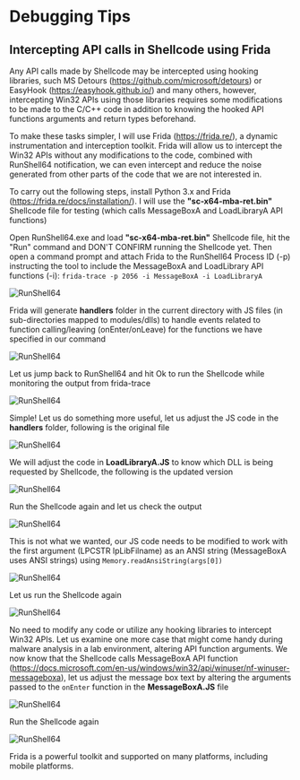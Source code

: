 # Debugging Tips

## Intercepting API calls in Shellcode using Frida

Any API calls made by Shellcode may be intercepted using hooking libraries, such MS Detours (https://github.com/microsoft/detours) or EasyHook (https://easyhook.github.io/) and many others, however, intercepting Win32 APIs using those libraries requires some modifications to be made to the C/C++ code in addition to knowing the hooked API functions arguments and return types beforehand.

To make these tasks simpler, I will use Frida (https://frida.re/), a dynamic instrumentation and interception toolkit. Frida will allow us to intercept the Win32 APIs without any modifications to the code, combined with RunShell64 notification, we can even intercept and reduce the noise generated from other parts of the code that we are not interested in.

To carry out the following steps, install Python 3.x and Frida (https://frida.re/docs/installation/). I will use the **"sc-x64-mba-ret.bin"** Shellcode file for testing (which calls MessageBoxA and LoadLibraryA API functions)

Open RunShell64.exe and load **"sc-x64-mba-ret.bin"** Shellcode file, hit the "Run" command and DON'T CONFIRM running the Shellcode yet. 
Then open a command prompt and attach Frida to the RunShell64 Process ID (-p) instructing the tool to include the MessageBoxA and LoadLibrary API functions (-i):
`frida-trace -p 2056 -i MessageBoxA -i LoadLibraryA`

![RunShell64](https://github.com/nshalabi/RunShell64/blob/master/Art/FRIDA/1.PNG "RunShell64")

Frida will generate **__handlers__** folder in the current directory with JS files (in sub-directories mapped to modules/dlls) to handle events related to function calling/leaving (onEnter/onLeave) for the  functions we have specified in our command

![RunShell64](https://github.com/nshalabi/RunShell64/blob/master/Art/FRIDA/1.5.PNG "RunShell64")

Let us jump back to RunShell64 and hit Ok to run the Shellcode while monitoring the output from frida-trace

![RunShell64](https://github.com/nshalabi/RunShell64/blob/master/Art/FRIDA/2.PNG "RunShell64")

Simple! Let us do something more useful, let us adjust the JS code in the **__handlers__** folder, following is the original file

![RunShell64](https://github.com/nshalabi/RunShell64/blob/master/Art/FRIDA/3.PNG "RunShell64")

We will adjust the code in **LoadLibraryA.JS** to know which DLL is being requested by Shellcode, the following is the updated version

![RunShell64](https://github.com/nshalabi/RunShell64/blob/master/Art/FRIDA/4.PNG "RunShell64")

Run the Shellcode again and let us check the output

![RunShell64](https://github.com/nshalabi/RunShell64/blob/master/Art/FRIDA/5.PNG "RunShell64")

This is not what we wanted, our JS code needs to be modified to work with the first argument (LPCSTR lpLibFilname) as an ANSI string (MessageBoxA uses ANSI strings) using `Memory.readAnsiString(args[0])`

![RunShell64](https://github.com/nshalabi/RunShell64/blob/master/Art/FRIDA/6.PNG "RunShell64")

Let us run the Shellcode again

![RunShell64](https://github.com/nshalabi/RunShell64/blob/master/Art/FRIDA/7.PNG "RunShell64")

No need to modify any code or utilize any hooking libraries to intercept Win32 APIs. Let us examine one more case that might come handy during malware analysis in a lab environment, altering API function arguments. We now know that the Shellcode calls MessageBoxA API function (https://docs.microsoft.com/en-us/windows/win32/api/winuser/nf-winuser-messageboxa), let us adjust the message box text by altering the arguments passed to the `onEnter` function in the **MessageBoxA.JS** file

![RunShell64](https://github.com/nshalabi/RunShell64/blob/master/Art/FRIDA/8.PNG "RunShell64")

Run the Shellcode again

![RunShell64](https://github.com/nshalabi/RunShell64/blob/master/Art/FRIDA/9.PNG "RunShell64")

Frida is a powerful toolkit and supported on many platforms, including mobile platforms.

